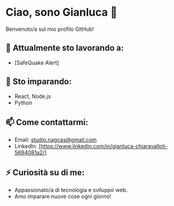 # Ciao, sono Gianluca 👋

Benvenuto/a sul mio profilo GitHub!

## 🔭 Attualmente sto lavorando a:
- [SafeQuake Alert]


## 🌱 Sto imparando:
- React, Node.js
- Python

## 📫 Come contattarmi:
- Email: studio.nagcas@gmail.com
- LinkedIn: [https://www.linkedin.com/in/gianluca-chiaravalloti-5694081a2/]

## ⚡ Curiosità su di me:
- Appassionato/a di tecnologia e sviluppo web.
- Amo imparare nuove cose ogni giorno!
